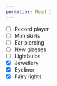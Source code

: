 ```yaml
---
permalink: Need 1
---
```

- [ ] Record player 
- [ ] Mini skirts
- [ ] Ear piercing
- [ ] New glasses 
- [ ] Lightbulbs 
- [x] Jewellery 
- [x] Eyeliner 
- [x] Fairy lights